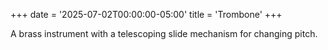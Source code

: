 +++
date = '2025-07-02T00:00:00-05:00'
title = 'Trombone'
+++

A brass instrument with a telescoping slide mechanism for changing pitch.
